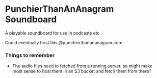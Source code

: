# PunchierThanAnAnagram Soundboard 

A playable soundboard for use in podcasts etc

Could eventually host this @punchierthanananagram.com

### Things to remember

- The audio files need to fetched from a running server, so might make most sense to host them in an S3 bucket and fetch them from there?